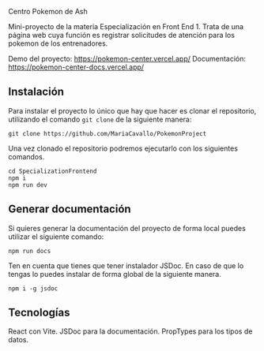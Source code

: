  Centro Pokemon de Ash

Mini-proyecto de la materia Especialización en Front End 1.
Trata de una página web cuya función es registrar solicitudes de atención para los pokemon de los entrenadores.

Demo del proyecto: https://pokemon-center.vercel.app/
Documentación: https://pokemon-center-docs.vercel.app/

## Instalación

Para instalar el proyecto lo único que hay que hacer es clonar el repositorio, utilizando el comando `git clone` de la siguiente manera:

```
git clone https://github.com/MariaCavallo/PokemonProject
```

Una vez clonado el repositorio podremos ejecutarlo con los siguientes comandos.

```
cd SpecializationFrontend
npm i
npm run dev
```

## Generar documentación

Si quieres generar la documentación del proyecto de forma local puedes utilizar el siguiente comando:

```
npm run docs
```

Ten en cuenta que tienes que tener instalador JSDoc. En caso de que lo tengas lo puedes instalar de forma global de la siguiente manera.

```
npm i -g jsdoc
```

## Tecnologías

React con Vite.
JSDoc para la documentación.
PropTypes para los tipos de datos.